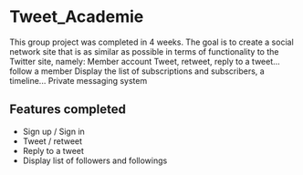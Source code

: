 # Tweet_Academie

This group project was completed in 4 weeks. The goal is to create a social network site that is as similar as possible in terms of functionality to the Twitter site, namely: Member account Tweet, retweet, reply to a tweet... follow a member Display the list of subscriptions and subscribers, a timeline... Private messaging system

## Features completed

- Sign up / Sign in
- Tweet / retweet
- Reply to a tweet
- Display list of followers and followings



